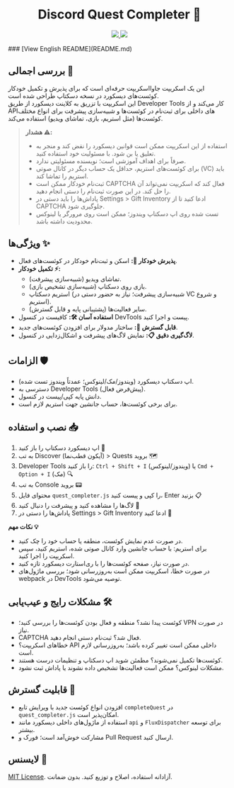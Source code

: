 <h1 align="center">Discord Quest Completer 🚀</h1>
<p align="center">
  <a href="#">
        <img src="https://badges.strrl.dev/visits/power0matin/discord-quest-auto-completer?style=flat&labelColor=333333&logoColor=E7E7E7&label=Visits&logo=github" />
  </a>
  <a href="#">
    <img src="https://img.shields.io/github/stars/power0matin/discord-quest-auto-completer?style=flat&labelColor=333333&logoColor=E7E7E7&color=EEAA00&label=Stars&logo=github"/>
  </a>
</p>
### [View English README](README.md) <!-- این لینک را به آدرس واقعی README انگلیسی تغییر بدهید -->

## بررسی اجمالی 📝

این یک اسکریپت جاوااسکریپت حرفه‌ای است که برای پذیرش و تکمیل خودکار کوئست‌های دیسکورد در نسخه دسکتاپ طراحی شده است.  
این اسکریپت با تزریق به کلاینت دیسکورد از طریق Developer Tools کار می‌کند و از APIهای داخلی برای ثبت‌نام در کوئست‌ها و شبیه‌سازی پیشرفت برای انواع مختلف کوئست‌ها (مثل استریم، بازی، تماشای ویدیو) استفاده می‌کند.

> **هشدار ⚠️:**
>
> - استفاده از این اسکریپت ممکن است قوانین دیسکورد را نقض کند و منجر به تعلیق یا بن شود. با مسئولیت خود استفاده کنید.
> - صرفاً برای اهداف آموزشی است؛ نویسنده مسئولیتی ندارد.
> - برای کوئست‌های استریم، حداقل یک حساب دیگر در کانال صوتی (VC) باید استریم را تماشا کند.
> - ثبت‌نام خودکار ممکن است CAPTCHA فعال کند که اسکریپت نمی‌تواند آن را حل کند. در این صورت ثبت‌نام را دستی انجام دهید.
> - پاداش‌ها را باید دستی در Settings > Gift Inventory ادعا کنید تا از CAPTCHA جلوگیری شود.
> - تست شده روی اپ دسکتاپ ویندوز؛ ممکن است روی مرورگر یا لینوکس محدودیت داشته باشد.

## ویژگی‌ها ✨

- **پذیرش خودکار 🤖:** اسکن و ثبت‌نام خودکار در کوئست‌های فعال.
- **تکمیل خودکار ⚡:**
  - تماشای ویدیو (شبیه‌سازی پیشرفت).
  - بازی روی دسکتاپ (شبیه‌سازی تشخیص بازی).
  - استریم دسکتاپ (شبیه‌سازی پیشرفت؛ نیاز به حضور دستی در VC و شروع استریم).
  - سایر فعالیت‌ها (پشتیبانی پایه و قابل گسترش).
- **استفاده آسان 🛠️:** کافیست در کنسول DevTools پیست و اجرا کنید.
- **قابل گسترش 🔧:** ساختار مدولار برای افزودن کوئست‌های جدید.
- **لاگ‌گیری دقیق 📋:** نمایش لاگ‌های پیشرفت و اشکال‌زدایی در کنسول.

## الزامات 🛡️

- اپ دسکتاپ دیسکورد (ویندوز/مک/لینوکس؛ عمدتاً ویندوز تست شده).
- دسترسی به Developer Tools (پیش‌فرض فعال).
- دانش پایه کپی/پیست در کنسول.
- برای برخی کوئست‌ها، حساب جانشین جهت استریم لازم است.

## نصب و استفاده 📥

1. اپ دیسکورد دسکتاپ را باز کنید 🔵
2. به تب Discover (آیکون قطب‌نما) > Quests بروید 🗺️
3. Developer Tools را باز کنید: `Ctrl + Shift + I` (ویندوز/لینوکس) یا `Cmd + Option + I` (مک) 🔍
4. به تب Console بروید 📟
5. محتوای فایل `quest_completer.js` را کپی و پیست کنید، Enter بزنید 📋
6. لاگ‌ها را مشاهده کنید و پیشرفت را دنبال کنید 👀
7. پاداش‌ها را دستی در Settings > Gift Inventory ادعا کنید 🎁

**نکات مهم 💡**

- در صورت عدم نمایش کوئست، منطقه یا حساب خود را چک کنید.
- برای استریم: با حساب جانشین وارد کانال صوتی شده، استریم کنید، سپس اسکریپت را اجرا کنید.
- در صورت نیاز، صفحه کوئست‌ها را با ری‌استارت دیسکورد تازه کنید.
- در صورت خطا، اسکریپت ممکن است به‌روزرسانی شود؛ بررسی ماژول‌های webpack در DevTools توصیه می‌شود.

## مشکلات رایج و عیب‌یابی 🛠️

- کوئست پیدا نشد؟ منطقه و فعال بودن کوئست‌ها را بررسی کنید؛ VPN در صورت نیاز.
- CAPTCHA فعال شد؟ ثبت‌نام دستی انجام دهید.
- خطاهای اسکریپت؟ API داخلی ممکن است تغییر کرده باشد؛ به‌روزرسانی لازم است.
- کوئست‌ها تکمیل نمی‌شوند؟ مطمئن شوید اپ دسکتاپ و تنظیمات درست هستند.
- مشکلات لینوکس؟ ممکن است فعالیت‌ها تشخیص داده نشوند یا پاداش ثبت نشود.

## قابلیت گسترش 🔄

- افزودن انواع کوئست جدید با ویرایش تابع `completeQuest` در `quest_completer.js` امکان‌پذیر است.
- استفاده از ماژول‌های داخلی دیسکورد مانند `api` و `FluxDispatcher` برای توسعه بیشتر.
- مشارکت خوش‌آمد است؛ فورک و Pull Request ارسال کنید.

## لایسنس 📜

[MIT License](LICENSE). آزادانه استفاده، اصلاح و توزیع کنید. بدون ضمانت.

